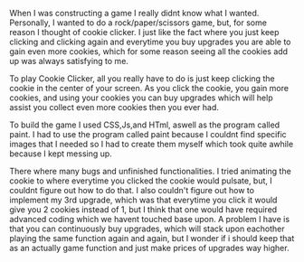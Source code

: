 
When I was constructing a game I really didnt know what I wanted. Personally, I wanted to do a rock/paper/scissors game, but, for some reason I thought of cookie clicker. I just like the fact where you just keep clicking and clicking again and everytime you buy upgrades you are able to gain even more cookies, which for some reason seeing all the cookies add up was always satisfying to me.

To play Cookie Clicker, all you really have to do is just keep clicking the cookie in the center of your screen. As you click the cookie, you gain more cookies, and using your cookies you can buy upgrades which will help assist you collect even more cookies then you ever had. 

To build the game I used CSS,Js,and HTml, aswell as the program called paint. I had to use the program called paint because I couldnt find specific images that I needed so I had to create them myself which took quite awhile because I kept messing up.

There where many bugs and unfinished functionalities. I tried animating the cookie to where everytime you clicked the cookie would pulsate, but, I couldnt figure out how to do that. I also couldn't figure out how to implement my 3rd upgrade, which was that everytime you click it would give you 2 cookies instead of 1, but I think that one would have required advanced coding which we havent touched base upon. A problem I have is that you can continuously buy upgrades, which will stack upon eachother playing the same function again and again, but I wonder if i should keep that as an actually game function and just make prices of upgrades way higher.